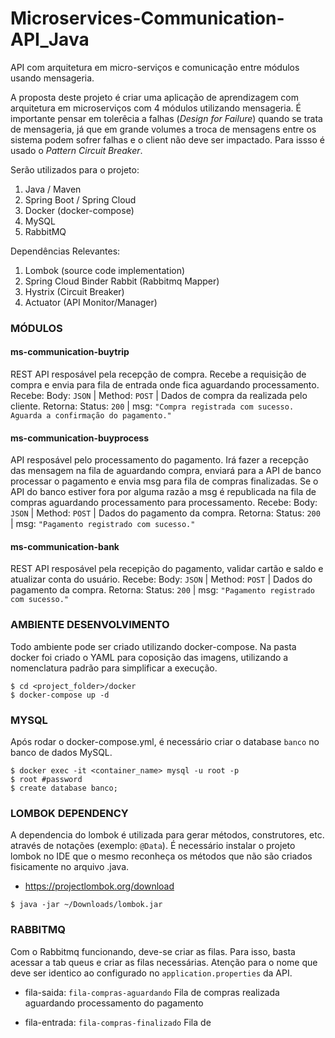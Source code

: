 # Microservices-Communication-API_Java
API com arquitetura em micro-serviços e comunicação entre módulos usando mensageria.

A proposta deste projeto é criar uma aplicação de aprendizagem com arquitetura em microserviços com 4 módulos utilizando mensageria. É importante pensar em tolerêcia a falhas (_Design for Failure_) quando se trata de mensageria, já que em grande volumes a troca de mensagens entre os sistema podem sofrer falhas e o client não deve ser impactado. Para issso é usado o _Pattern Circuit Breaker_. 

Serão utilizados para o projeto:
1. Java / Maven
2. Spring Boot / Spring Cloud
3. Docker (docker-compose)
4. MySQL
5. RabbitMQ


Dependências Relevantes:
1. Lombok (source code implementation)
2. Spring Cloud Binder Rabbit (Rabbitmq Mapper)
3. Hystrix (Circuit Breaker)
4. Actuator (API Monitor/Manager)


### MÓDULOS
#### ms-communication-buytrip
REST API resposável pela recepção de compra. Recebe a requisição de compra e envia para fila de entrada onde fica aguardando processamento.
Recebe:  Body: `JSON` | Method: `POST` | Dados de compra da realizada pelo cliente.
Retorna: Status: `200` | msg: `"Compra registrada com sucesso. Aguarda a confirmação do pagamento."`

#### ms-communication-buyprocess
API resposável pelo processamento do pagamento. Irá fazer a recepção das mensagem na fila de aguardando compra, enviará para a API de banco processar o pagamento e envia msg para fila de compras finalizadas. Se o API do banco estiver fora por alguma razão a msg é republicada na fila de compras aguardando processamento para processamento. 
Recebe:  Body: `JSON` | Method: `POST` | Dados do pagamento da compra.
Retorna: Status: `200` | msg: `"Pagamento registrado com sucesso."`

#### ms-communication-bank
REST API resposável pela recepição do pagamento, validar cartão e saldo e atualizar conta do usuário. 
Recebe:  Body: `JSON` | Method: `POST` | Dados do pagamento da compra.
Retorna: Status: `200` | msg: `"Pagamento registrado com sucesso."`


### AMBIENTE DESENVOLVIMENTO
Todo ambiente pode ser criado utilizando docker-compose. Na pasta docker foi criado o YAML para coposição das imagens, utilizando a nomenclatura padrão para simplificar a execução. 
```shell
$ cd <project_folder>/docker
$ docker-compose up -d
```

### MYSQL
Após rodar o docker-compose.yml, é necessário criar o database `banco` no banco de dados MySQL.
```shell
$ docker exec -it <container_name> mysql -u root -p
$ root #password
$ create database banco;
```

### LOMBOK DEPENDENCY
A dependencia do lombok é utilizada para gerar métodos, construtores, etc. através de notações (exemplo: `@Data`). É necessário instalar o projeto lombok no IDE que o mesmo reconheça os métodos que não são criados fisicamente no arquivo .java. 
- https://projectlombok.org/download
```shell
$ java -jar ~/Downloads/lombok.jar
```

### RABBITMQ
Com o Rabbitmq funcionando, deve-se criar as filas. Para isso, basta acessar a tab queus e criar as filas necessárias. 
Atenção para o nome que deve ser identico ao configurado no `application.properties` da API. 
- fila-saida:    `fila-compras-aguardando`
  Fila de compras realizada aguardando processamento do pagamento

- fila-entrada:  `fila-compras-finalizado`
  Fila de 
